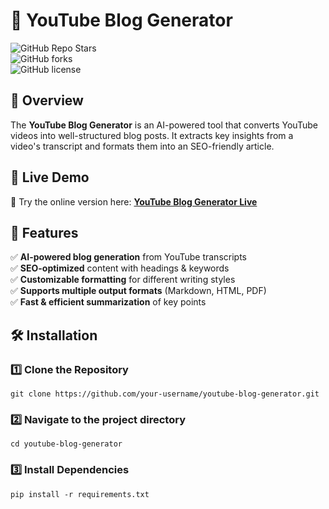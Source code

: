 
# 🎥 YouTube Blog Generator  
![GitHub Repo Stars](https://img.shields.io/github/stars//ShivaniParekh/youtube-blog-generator?style=social)  
![GitHub forks](https://img.shields.io/github/forks//ShivaniParekh/youtube-blog-generator?style=social)  
![GitHub license](https://img.shields.io/github/license//ShivaniParekh/youtube-blog-generator)  

## 📌 Overview  
The **YouTube Blog Generator** is an AI-powered tool that converts YouTube videos into well-structured blog posts. It extracts key insights from a video's transcript and formats them into an SEO-friendly article.  

## 🎥 Live Demo  
🚀 Try the online version here: **[YouTube Blog Generator Live](https://your-demo-link.com)**  

## 🚀 Features  
✅ **AI-powered blog generation** from YouTube transcripts  
✅ **SEO-optimized** content with headings & keywords  
✅ **Customizable formatting** for different writing styles  
✅ **Supports multiple output formats** (Markdown, HTML, PDF)  
✅ **Fast & efficient summarization** of key points  

## 🛠️ Installation  

### **1️⃣ Clone the Repository**  

```
git clone https://github.com/your-username/youtube-blog-generator.git
```




### **2️⃣ Navigate to the project directory**

```
cd youtube-blog-generator
```


### **3️⃣ Install Dependencies**

```
pip install -r requirements.txt
``` 